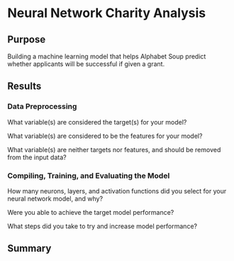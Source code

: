 # Neural Network Charity Analysis

## Purpose
Building a machine learning model that helps Alphabet Soup predict whether applicants will be successful if given a grant.

## Results

### Data Preprocessing

What variable(s) are considered the target(s) for your model?


What variable(s) are considered to be the features for your model?


What variable(s) are neither targets nor features, and should be removed from the input data?


### Compiling, Training, and Evaluating the Model

How many neurons, layers, and activation functions did you select for your neural network model, and why?


Were you able to achieve the target model performance?


What steps did you take to try and increase model performance?


## Summary


